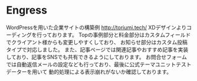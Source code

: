 # Engress 
WordPressを用いた企業サイトの構築例
http://toriumi.tech/
XDデザインよりコーディングを行っております。
Topの事例部分と料金部分はカスタムフィールドでクライアント様からも変更しやすくしており、
お知らせ部分はカスタム投稿タイプで対応しました。
また、記事ページでは関連記事やおすすめ記事を実装しており、記事をSNSでも共有できるようにしております。
お問合せフォームでは自動返信メールの設定なども行っており、最後に公式テーマユニットテストデーターを用いて
動的処理による表示崩れがないか確認しております。

